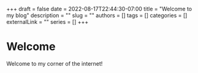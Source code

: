 +++ 
draft = false
date = 2022-08-17T22:44:30-07:00
title = "Welcome to my blog"
description = ""
slug = ""
authors = []
tags = []
categories = []
externalLink = ""
series = []
+++

# Welcome
Welcome to my corner of the internet!
